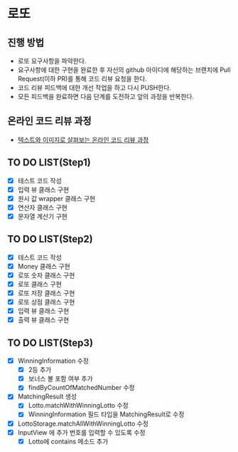 # 로또
## 진행 방법
* 로또 요구사항을 파악한다.
* 요구사항에 대한 구현을 완료한 후 자신의 github 아이디에 해당하는 브랜치에 Pull Request(이하 PR)를 통해 코드 리뷰 요청을 한다.
* 코드 리뷰 피드백에 대한 개선 작업을 하고 다시 PUSH한다.
* 모든 피드백을 완료하면 다음 단계를 도전하고 앞의 과정을 반복한다.

## 온라인 코드 리뷰 과정
* [텍스트와 이미지로 살펴보는 온라인 코드 리뷰 과정](https://github.com/next-step/nextstep-docs/tree/master/codereview)

## TO DO LIST(Step1)
- [x] 테스트 코드 작성
- [x] 입력 뷰 클래스 구현
- [x] 원시 값 wrapper 클래스 구현
- [x] 연산자 클래스 구현
- [x] 문자열 계산기 구현

## TO DO LIST(Step2)
- [x] 테스트 코드 작성
- [x] Money 클래스 구현
- [x] 로또 숫자 클래스 구현
- [x] 로또 클래스 구현
- [x] 로또 저장 클래스 구현
- [x] 로또 상점 클래스 구현
- [x] 입력 뷰 클래스 구현
- [x] 출력 뷰 클래스 구현

## TO DO LIST(Step3)
- [x] WinningInformation 수정
  - [x] 2등 추가
  - [x] 보너스 볼 포함 여부 추가
  - [x] findByCountOfMatchedNumber 수정
- [x] MatchingResult 생성
  - [x] Lotto.matchWithWinningLotto 수정
  - [x] WinningInformation 필드 타입을 MatchingResult로 수정
- [x] LottoStorage.matchAllWithWinningLotto 수정
- [x] InputView 에 추가 번호를 입력할 수 있도록 수정
  - [x] Lotto에 contains 메소드 추가
